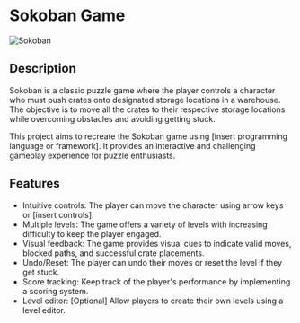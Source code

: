 # Sokoban Game

![Sokoban](sokoban_screenshot.png)

## Description

Sokoban is a classic puzzle game where the player controls a character who must push crates onto designated storage locations in a warehouse. The objective is to move all the crates to their respective storage locations while overcoming obstacles and avoiding getting stuck.

This project aims to recreate the Sokoban game using [insert programming language or framework]. It provides an interactive and challenging gameplay experience for puzzle enthusiasts.

## Features

- Intuitive controls: The player can move the character using arrow keys or [insert controls].
- Multiple levels: The game offers a variety of levels with increasing difficulty to keep the player engaged.
- Visual feedback: The game provides visual cues to indicate valid moves, blocked paths, and successful crate placements.
- Undo/Reset: The player can undo their moves or reset the level if they get stuck.
- Score tracking: Keep track of the player's performance by implementing a scoring system.
- Level editor: [Optional] Allow players to create their own levels using a level editor.


